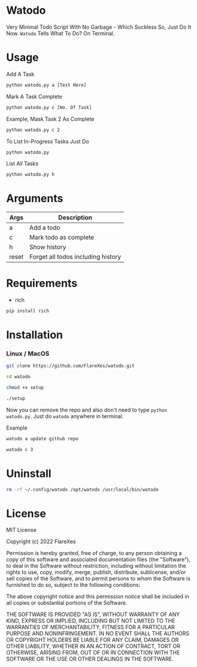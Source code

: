 # Watodo
Very Minimal Todo Script With No Garbage - Which Suckless So, Just Do It Now. `Watodo` Tells What To Do? On Terminal.

# Usage
Add A Task
```bash
python watodo.py a [Text Here]
```
Mark A Task Complete
```bash
python watodo.py c [No. Of Task]
```
Example, Mask Task 2 As Complete
```bash
python watodo.py c 2
```
To List In-Progress Tasks Just Do
```bash
python watodo.py
```
List All Tasks
```bash
python watodo.py h
```

# Arguments
Args | Description |
---|---
a | Add a todo
c | Mark todo as complete
h | Show history
reset | Forget all todos including history

# Requirements
- rich
```bash
pip install rich
```

# Installation
### Linux / MacOS
```bash
git clone https://github.com/FlareXes/watodo.git

cd watodo

chmod +x setup 

./setup
```
Now you can remove the repo and also don't need to type `python watodo.py`. Just do `watodo` anywhere in terminal.

Example
```bash
watodo a update github repo
```

```bash
watodo c 3
```

# Uninstall
```bash
rm -rf ~/.config/watodo /opt/watodo /usr/local/bin/watodo
```

# License

MIT License

Copyright (c) 2022 FlareXes

Permission is hereby granted, free of charge, to any person obtaining a copy
of this software and associated documentation files (the "Software"), to deal
in the Software without restriction, including without limitation the rights
to use, copy, modify, merge, publish, distribute, sublicense, and/or sell
copies of the Software, and to permit persons to whom the Software is
furnished to do so, subject to the following conditions:

The above copyright notice and this permission notice shall be included in all
copies or substantial portions of the Software.

THE SOFTWARE IS PROVIDED "AS IS", WITHOUT WARRANTY OF ANY KIND, EXPRESS OR
IMPLIED, INCLUDING BUT NOT LIMITED TO THE WARRANTIES OF MERCHANTABILITY,
FITNESS FOR A PARTICULAR PURPOSE AND NONINFRINGEMENT. IN NO EVENT SHALL THE
AUTHORS OR COPYRIGHT HOLDERS BE LIABLE FOR ANY CLAIM, DAMAGES OR OTHER
LIABILITY, WHETHER IN AN ACTION OF CONTRACT, TORT OR OTHERWISE, ARISING FROM,
OUT OF OR IN CONNECTION WITH THE SOFTWARE OR THE USE OR OTHER DEALINGS IN THE
SOFTWARE.
